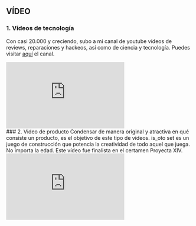 ## VÍDEO

### 1. Vídeos de tecnología
Con casi 20.000 y creciendo, subo a mi canal de youtube vídeos de reviews, reparaciones y hackeos, así como de ciencia y tecnología. Puedes visitar <a href="https://www.youtube.com/channel/UCBmA7KGIfI_mYdq4mz-yrog/featured">aquí</a> el canal.
<iframe width="320" height="180" src="https://www.youtube.com/embed/urI6YutHkPs" frameborder="0" allow="accelerometer; autoplay; clipboard-write; encrypted-media; gyroscope; picture-in-picture" allowfullscreen></iframe>
<br>
### 2. Video de producto
Condensar de manera original y atractiva en qué consiste un producto, es el objetivo de este tipo de vídeos. is_oto set es un juego de construcción que potencia la creatividad de todo aquel que juega. No importa la edad. Este vídeo fue finalista en el certamen Proyecta XIV.
<iframe width="320" height="180" src="https://www.youtube.com/embed/0F-k1ALqsWY" frameborder="0" allow="accelerometer; autoplay; clipboard-write; encrypted-media; gyroscope; picture-in-picture" allowfullscreen></iframe>


<!-- Me apasiona la tecnología y la ciencia. Estudio unas carreras de la rama de las ciencias sociales, aun así tengo un alma cientifica. Siempre me gusta estar muy bien enterado de las novedades tecnologicas. Hace unos meses me abrí un canal de youtube en el que subo vídeos de reviews de gadgets, reparaciones o "hackeos". No tengo tantos vídeos como me gustaría porque llevan mucho tiempo de producir además de que a veces requieren de una inversión económica. El canal cuenta con casi 20.000 visitas, pero quiero seguir creciendo. Abajo te dejo el vídeo más visto del canal. También puedes ir directamente al canal pinchando --> 
